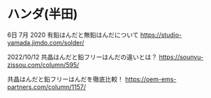 # ハンダ(半田)


6日 7月 2020
有鉛はんだと無鉛はんだについて
https://studio-yamada.jimdo.com/solder/


2022/10/12
共晶はんだと鉛フリーはんだの違いとは？
https://sounyu-zissou.com/column/595/

共晶はんだと鉛フリーはんだを徹底比較！
https://oem-ems-partners.com/column/1157/

